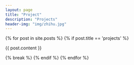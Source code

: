 ```yaml
---
layout: page
title: "Project"
description: "Projects"
header-img: "img/zhihu.jpg"
---
```


{% for post in site.posts %}
	{% if post.title == 'projects' %}
		<p> {{ post.content }} </p>
		{% break %}
	{% endif %}
{% endfor %}
